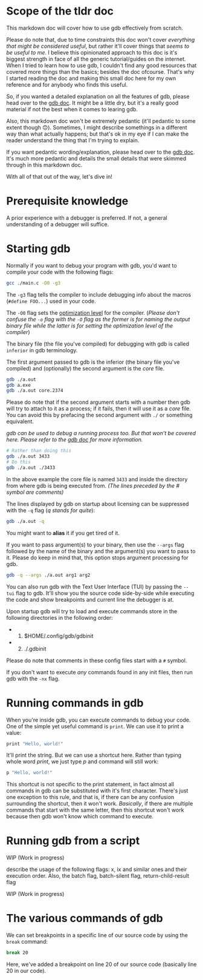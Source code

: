 # Scope of the tldr doc

This markdown doc will cover how to use gdb effectively from scratch.

Please do note that, due to time constraints this doc won't cover _everything
that might be considered useful_, but rather it'll cover things that _seems to
be useful to me_. I believe this opinionated approach to this doc is it's
biggest strength in face of all the generic tutorial/guides on the internet.
When I tried to learn how to use gdb, I couldn't find any good resources that
covered more things than the basics; besides the doc ofcourse. That's why I
started reading the doc and making this small doc here for my own reference and
for anybody who finds this useful.

So, if you wanted a detailed explanation on all the features of gdb, please head
over to the [gdb doc](https://sourceware.org/gdb/documentation/). It might be a
little dry, but it's a really good material if not the best when it comes to
learing gdb.

Also, this markdown doc won't be extremely pedantic (it'll pedantic to some
extent though 🙃). Sometimes, I might describe somethings in a different way
than what actually happens; but that's ok in my eye if I can make the reader
understand the thing that I'm trying to explain.

If you want pedantic wording/explanation, please head over to the
[gdb doc](https://sourceware.org/gdb/documentation/). It's much more pedantic
and details the small details that were skimmed through in this markdown doc.

With all of that out of the way, let's dive in!

# Prerequisite knowledge

A prior experience with a debugger is preferred. If not, a general understanding
of a debugger will suffice.

# Starting gdb

Normally if you want to debug your program with gdb, you'd want to compile your
code with the following flags:

```sh
gcc ./main.c -O0 -g3
```

The `-g3` flag tells the compiler to include debugging info about the macros
(`#define FOO...`) used in your code.

The `-O0` flag sets the
[optimization level](https://www.rapidtables.com/code/linux/gcc/gcc-o.html#optimization)
for the compiler. (_Please don't confuse the `-o` flag with the `-O` flag as the
former is for naming the output binary file while the latter is for setting the
optimization level of the compiler_)

The binary file (the file you've compiled) for debugging with gdb is called
`inferior` in gdb terminology.

The first argument passed to gdb is the inferior (the binary file you've
compiled) and (optionally) the second argument is the _core_ file.

```sh
gdb ./a.out
gdb a.exe
gdb ./a.out core.2374
```

Please do note that if the second argument starts with a number then gdb will
try to attach to it as a process; if it fails, then it will use it as a _core_
file. You can avoid this by prefacing the second argument with `./` or something
equivalent.

_gdb can be used to debug a running process too. But that won't be covered here.
Please refer to the [gdb doc](https://sourceware.org/gdb/documentation/) for
more information._

```sh
# Rather than doing this
gdb ./a.out 3433
# Do this
gdb ./a.out ./3433
```

In the above example the core file is named `3433` and inside the directory from
where gdb is being executed from. _(The lines preceded by the # symbol are
comments)_

The lines displayed by gdb on startup about licensing can be suppressed with the
`-q` flag (_q stands for quite_):

```sh
gdb ./a.out -q
```

You might want to **alias** it if you get tired of it.

If you want to pass argument(s) to your binary, then use the `--args` flag
followed by the name of the binary and the argument(s) you want to pass to it.
Please do keep in mind that, this option stops argument processing for gdb.

```sh
gdb -q --args ./a.out arg1 arg2
```

You can also run gdb with the Text User Interface (TUI) by passing the `--tui`
flag to gdb. It'll show you the source code side-by-side while executing the
code and show breakpoints and current line the debugger is at.

Upon startup gdb will try to load and execute commands store in the following
directories in the following order:

- 1. $HOME/.config/gdb/gdbinit
- 2. ./.gdbinit

Please do note that comments in these config files start with a `#` symbol.

If you don't want to execute _any_ commands found in any init files, then run
gdb with the `-nx` flag.

# Running commands in gdb

When you're inside gdb, you can execute commands to debug your code. One of the
simple yet useful command is `print`. We can use it to print a value:

```sh
print "Hello, world!"
```

It'll print the string. But we can use a shortcut here. Rather than typing whole
word _print_, we just type _p_ and command will still work:

```sh
p "Hello, world!"
```

This shortcut is not specific to the print statement, in fact almost all
commands in gdb can be substituted with it's first character. There's just one
exception to this rule, and that is, if there can be any confusion surrounding
the shortcut, then it won't work. _Basically_, if there are multiple commands
that start with the same letter, then this shortcut won't work because then gdb
won't know which command to execute.

# Running gdb from a script

WIP (Work in progress)

describe the usage of the following flags: x, ix and similar ones and their
execution order. Also, the batch flag, batch-silent flag, return-child-result
flag

WIP (Work in progress)

# The various commands of gdb

We can set breakpoints in a specific line of our source code by using the
`break` command:

```sh
break 20
```

Here, we've added a breakpoint on line 20 of our source code (basically line 20
in our code).
